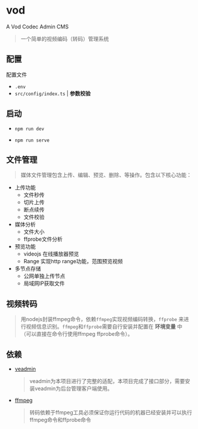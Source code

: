 # vod
A Vod Codec Admin CMS

> 一个简单的视频编码（转码）管理系统


## 配置

配置文件

- `.env`
- `src/config/index.ts` | **参数校验**


## 启动

- `npm run dev`

- `npm run serve`


## 文件管理
> 媒体文件管理包含上传、编辑、预览、删除、等操作。包含以下核心功能：
- 上传功能
  - 文件秒传
  - 切片上传
  - 断点续传
  - 文件校验
- 媒体分析
  - 文件大小
  - ffprobe文件分析
- 预览功能
  - videojs 在线播放器预览
  - Range 实现http range功能，范围预览视频
- 多节点存储
  - 公网单独上传节点
  - 局域网IP获取文件

## 视频转码
> 用nodejs封装ffmpeg命令，依赖`ffmpeg`实现视频编码转换，`ffprobe` 来进行视频信息识别。`ffmpeg`和`ffprobe`需要自行安装并配置在 **环境变量** 中（可以直接在命令行使用ffmpeg ffprobe命令）。

## 依赖
- [veadmin](https://github.com/penndev/veadmin)
    > veadmin为本项目进行了完整的适配，本项目完成了接口部分，需要安装veadmin为后台管理客户端使用。

- [ffmpeg](https://ffmpeg.org)
    > 转码依赖于ffmpeg工具必须保证你运行代码的机器已经安装并可以执行ffmpeg命令和ffprobe命令
